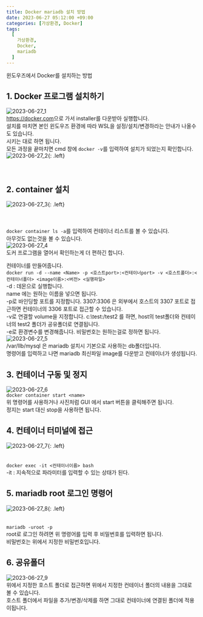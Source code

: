 ```yaml
---
title: Docker mariadb 설치 방법
date: 2023-06-27 05:12:00 +09:00
categories: [가상환경, Docker]
tags:
  [
    가상환경,
    Docker,
	mariadb
  ]
---
```


윈도우즈에서 Docker를 설치하는 방법<br>

## 1. Docker 프로그램 설치하기
![2023-06-27_1](https://github.com/Hoon1999/hoon1999.github.io/assets/100833901/85ebfd87-d829-4dc8-8c77-bf95a00a151f)<br>
<https://docker.com>으로 가서 installer를 다운받아 실행합니다.<br>
설치를 마치면 본인 윈도우즈 환경에 따라 WSL을 설정/설치/변경하라는 안내가 나올수도 있습니다.<br>
시키는 대로 하면 됩니다.<br>
모든 과정을 끝마치면 cmd 창에 ```docker -v```를 입력하여 설치가 되었는지 확인합니다.<br>
![2023-06-27_2](https://github.com/Hoon1999/hoon1999.github.io/assets/100833901/a588f9d6-559f-412d-9e91-d6fb6eaf0552){: .left} 
<br><br><br>
## 2. container 설치
![2023-06-27_3](https://github.com/Hoon1999/hoon1999.github.io/assets/100833901/c4f59821-eed9-4f71-b43e-e2ad5c6a382c){: .left}
<br><br><br><br>
```docker container ls -a```를 입력하여 컨테이너 리스트를 볼 수 있습니다.<br>
아무것도 없는것을 볼 수 있습니다.<br>
![2023-06-27_4](https://github.com/Hoon1999/hoon1999.github.io/assets/100833901/4279ca6e-3c96-44f7-8837-63bd265c8d8c)<br>
도커 프로그램을 열어서 확인하는게 더 편하긴 합니다.<br>

컨테이너를 만들어줍니다.<br>
```docker run -d --name <Name> -p <호스트port>:<컨테이너port> -v <호스트폴더>:<컨테이너폴더> <image이름>:<버전> <실행파일>```<br>
-d : 데몬으로 실행합니다. <br>
name 에는 원하는 이름을 넣으면 됩니다.<br>
-p로 바인딩할 포트를 지정합니다. 3307:3306 은 외부에서 호스트의 3307 포트로 접근하면 컨테이너의 3306 포트로 접근할 수 있습니다.<br>
-v로 연결할 volume을 지정합니다. c:\test:/test2 를 하면, host의 test폴더와 컨테이너의 test2 폴더가 공유폴더로 연결됩니다.<br>
-e로 환경변수를 변경해줍니다. 비밀번호는 원하는걸로 정하면 됩니다.<br>
![2023-06-27_5](https://github.com/Hoon1999/hoon1999.github.io/assets/100833901/2da186a0-d453-4fcd-b9f5-132ccde201dd)<br>
/var/llb/mysql 은 mariadb 설치시 기본으로 사용하는 db폴더입니다.<br>
명령어를 입력하고 나면 mariadb 최신파일 image를 다운받고 컨테이너가 생성됩니다.<br>

## 3. 컨테이너 구동 및 정지
![2023-06-27_6](https://github.com/Hoon1999/hoon1999.github.io/assets/100833901/ff05613e-965a-4567-94f8-b15baf615b63)<br>
```docker container start <name>```<br>
위 명령어를 사용하거나 사진처럼 GUI 에서 start 버튼을 클릭해주면 됩니다.<br>
정지는 start 대신 stop을 사용하면 됩니다.<br>

## 4. 컨테이너 터미널에 접근
![2023-06-27_7](https://github.com/Hoon1999/hoon1999.github.io/assets/100833901/b8dbed0d-2b0c-4d2d-aaba-8a74af5b7628){: .left} 
<br><br><br>
```docker exec -it <컨테이너이름> bash```<br>
-it : 지속적으로 파라미터를 입력할 수 있는 상태가 된다. <br>

## 5. mariadb root 로그인 명령어
![2023-06-27_8](https://github.com/Hoon1999/hoon1999.github.io/assets/100833901/02a072ee-d835-4f65-9263-d9e889caddd7){: .left} 
<br><br><br>
```mariadb -uroot -p```<br>
root로 로그인 하려면 위 명령어를 입력 후 비밀번호를 입력하면 됩니다.<br>
비밀번호는 위에서 지정한 비밀번호입니다.<br>

## 6. 공유폴더
![2023-06-27_9](https://github.com/Hoon1999/hoon1999.github.io/assets/100833901/fdcb194f-7050-480e-a2bc-ac5c730e6059)<br>
위에서 지정한 호스트 폴더로 접근하면 위에서 지정한 컨테이너 폴더의 내용을 그대로 볼 수 있습니다.<br>
호스트 폴더에서 파일을 추가/변경/삭제를 하면 그대로 컨테이너에 연결된 폴더에 적용이됩니다.<br>